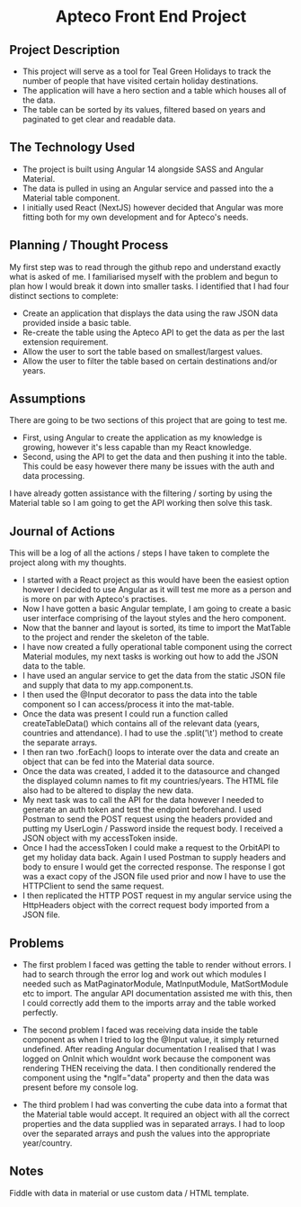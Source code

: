 <h1 align="center">Apteco Front End Project</h1>

## Project Description

- This project will serve as a tool for Teal Green Holidays to track the number of people that have visited certain holiday destinations.
- The application will have a hero section and a table which houses all of the data.
- The table can be sorted by its values, filtered based on years and paginated to get clear and readable data.

## The Technology Used

- The project is built using Angular 14 alongside SASS and Angular Material.
- The data is pulled in using an Angular service and passed into the a Material table component.
- I initially used React (NextJS) however decided that Angular was more fitting both for my own development and for Apteco's needs.

## Planning / Thought Process

My first step was to read through the github repo and understand exactly what is asked of me.
I familiarised myself with the problem and begun to plan how I would break it down into smaller tasks.
I identified that I had four distinct sections to complete:

- Create an application that displays the data using the raw JSON data provided inside a basic table.
- Re-create the table using the Apteco API to get the data as per the last extension requirement.
- Allow the user to sort the table based on smallest/largest values.
- Allow the user to filter the table based on certain destinations and/or years.

## Assumptions

There are going to be two sections of this project that are going to test me.

- First, using Angular to create the application as my knowledge is growing, however it's less capable than my React knowledge.
- Second, using the API to get the data and then pushing it into the table. This could be easy however there many be issues with the auth and data processing.

I have already gotten assistance with the filtering / sorting by using the Material table so I am going to get the API working then solve this task.

## Journal of Actions

This will be a log of all the actions / steps I have taken to complete the project along with my thoughts.

- I started with a React project as this would have been the easiest option however I decided to use Angular as it will test me more as a person and is more on par with Apteco's practises.
- Now I have gotten a basic Angular template, I am going to create a basic user interface comprising of the layout styles and the hero component.
- Now that the banner and layout is sorted, its time to import the MatTable to the project and render the skeleton of the table.
- I have now created a fully operational table component using the correct Material modules, my next tasks is working out how to add the JSON data to the table.
- I have used an angular service to get the data from the static JSON file and supply that data to my app.component.ts.
- I then used the @Input decorator to pass the data into the table component so I can access/process it into the mat-table.
- Once the data was present I could run a function called createTableData() which contains all of the relevant data (years, countries and attendance). I had to use the .split('\t') method to create the separate arrays.
- I then ran two .forEach() loops to interate over the data and create an object that can be fed into the Material data source.
- Once the data was created, I added it to the datasource and changed the displayed column names to fit my countries/years. The HTML file also had to be altered to display the new data.
- My next task was to call the API for the data however I needed to generate an auth token and test the endpoint beforehand. I used Postman to send the POST request using the headers provided and putting my UserLogin / Password inside the request body. I received a JSON object with my accessToken inside.
- Once I had the accessToken I could make a request to the OrbitAPI to get my holiday data back. Again I used Postman to supply headers and body to ensure I would get the corrected response. The response I got was a exact copy of the JSON file used prior and now I have to use the HTTPClient to send the same request.
- I then replicated the HTTP POST request in my angular service using the HttpHeaders object with the correct request body imported from a JSON file.

## Problems

- The first problem I faced was getting the table to render without errors. I had to search through the error log and work out which modules I needed such as MatPaginatorModule, MatInputModule, MatSortModule etc to import. The angular API documentation assisted me with this, then I could correctly add them to the imports array and the table worked perfectly.

- The second problem I faced was receiving data inside the table component as when I tried to log the @Input value, it simply returned undefined. After reading Angular documentation I realised that I was logged on OnInit which wouldnt work because the component was rendering THEN receiving the data. I then conditionally rendered the component using the \*ngIf="data" property and then the data was present before my console log.

- The third problem I had was converting the cube data into a format that the Material table would accept. It required an object with all the correct properties and the data supplied was in separated arrays. I had to loop over the separated arrays and push the values into the appropriate year/country.

## Notes

Fiddle with data in material or use custom data / HTML template.
